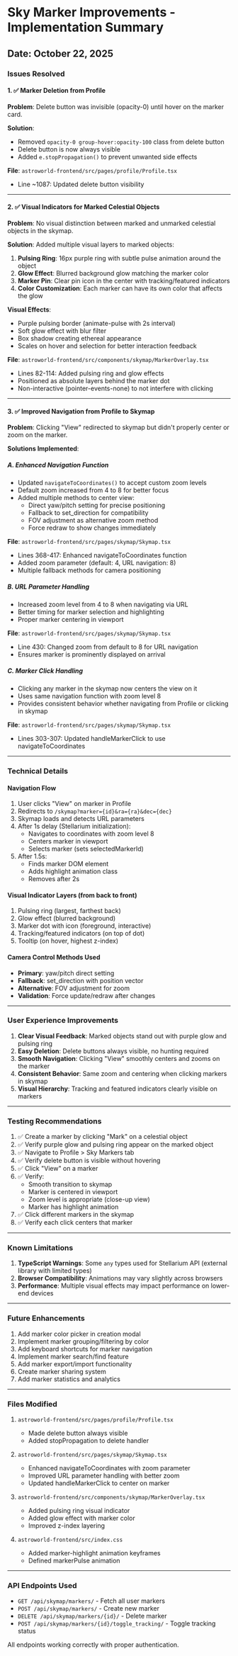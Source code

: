 # Sky Marker Improvements - Implementation Summary

## Date: October 22, 2025

### Issues Resolved

#### 1. ✅ Marker Deletion from Profile
**Problem**: Delete button was invisible (opacity-0) until hover on the marker card.

**Solution**: 
- Removed `opacity-0 group-hover:opacity-100` class from delete button
- Delete button is now always visible
- Added `e.stopPropagation()` to prevent unwanted side effects

**File**: `astroworld-frontend/src/pages/profile/Profile.tsx`
- Line ~1087: Updated delete button visibility

---

#### 2. ✅ Visual Indicators for Marked Celestial Objects
**Problem**: No visual distinction between marked and unmarked celestial objects in the skymap.

**Solution**: Added multiple visual layers to marked objects:
1. **Pulsing Ring**: 16px purple ring with subtle pulse animation around the object
2. **Glow Effect**: Blurred background glow matching the marker color
3. **Marker Pin**: Clear pin icon in the center with tracking/featured indicators
4. **Color Customization**: Each marker can have its own color that affects the glow

**Visual Effects**:
- Purple pulsing border (animate-pulse with 2s interval)
- Soft glow effect with blur filter
- Box shadow creating ethereal appearance
- Scales on hover and selection for better interaction feedback

**File**: `astroworld-frontend/src/components/skymap/MarkerOverlay.tsx`
- Lines 82-114: Added pulsing ring and glow effects
- Positioned as absolute layers behind the marker dot
- Non-interactive (pointer-events-none) to not interfere with clicking

---

#### 3. ✅ Improved Navigation from Profile to Skymap
**Problem**: Clicking "View" redirected to skymap but didn't properly center or zoom on the marker.

**Solutions Implemented**:

##### A. Enhanced Navigation Function
- Updated `navigateToCoordinates()` to accept custom zoom levels
- Default zoom increased from 4 to 8 for better focus
- Added multiple methods to center view:
  - Direct yaw/pitch setting for precise positioning
  - Fallback to set_direction for compatibility
  - FOV adjustment as alternative zoom method
  - Force redraw to show changes immediately

**File**: `astroworld-frontend/src/pages/skymap/Skymap.tsx`
- Lines 368-417: Enhanced navigateToCoordinates function
- Added zoom parameter (default: 4, URL navigation: 8)
- Multiple fallback methods for camera positioning

##### B. URL Parameter Handling
- Increased zoom level from 4 to 8 when navigating via URL
- Better timing for marker selection and highlighting
- Proper marker centering in viewport

**File**: `astroworld-frontend/src/pages/skymap/Skymap.tsx`
- Line 430: Changed zoom from default to 8 for URL navigation
- Ensures marker is prominently displayed on arrival

##### C. Marker Click Handling
- Clicking any marker in the skymap now centers the view on it
- Uses same navigation function with zoom level 8
- Provides consistent behavior whether navigating from Profile or clicking in skymap

**File**: `astroworld-frontend/src/pages/skymap/Skymap.tsx`
- Lines 303-307: Updated handleMarkerClick to use navigateToCoordinates

---

### Technical Details

#### Navigation Flow
1. User clicks "View" on marker in Profile
2. Redirects to `/skymap?marker={id}&ra={ra}&dec={dec}`
3. Skymap loads and detects URL parameters
4. After 1s delay (Stellarium initialization):
   - Navigates to coordinates with zoom level 8
   - Centers marker in viewport
   - Selects marker (sets selectedMarkerId)
5. After 1.5s:
   - Finds marker DOM element
   - Adds highlight animation class
   - Removes after 2s

#### Visual Indicator Layers (from back to front)
1. Pulsing ring (largest, farthest back)
2. Glow effect (blurred background)
3. Marker dot with icon (foreground, interactive)
4. Tracking/featured indicators (on top of dot)
5. Tooltip (on hover, highest z-index)

#### Camera Control Methods Used
- **Primary**: yaw/pitch direct setting
- **Fallback**: set_direction with position vector
- **Alternative**: FOV adjustment for zoom
- **Validation**: Force update/redraw after changes

---

### User Experience Improvements

1. **Clear Visual Feedback**: Marked objects stand out with purple glow and pulsing ring
2. **Easy Deletion**: Delete buttons always visible, no hunting required
3. **Smooth Navigation**: Clicking "View" smoothly centers and zooms on the marker
4. **Consistent Behavior**: Same zoom and centering when clicking markers in skymap
5. **Visual Hierarchy**: Tracking and featured indicators clearly visible on markers

---

### Testing Recommendations

1. ✅ Create a marker by clicking "Mark" on a celestial object
2. ✅ Verify purple glow and pulsing ring appear on the marked object
3. ✅ Navigate to Profile > Sky Markers tab
4. ✅ Verify delete button is visible without hovering
5. ✅ Click "View" on a marker
6. ✅ Verify:
   - Smooth transition to skymap
   - Marker is centered in viewport
   - Zoom level is appropriate (close-up view)
   - Marker has highlight animation
7. ✅ Click different markers in the skymap
8. ✅ Verify each click centers that marker

---

### Known Limitations

1. **TypeScript Warnings**: Some `any` types used for Stellarium API (external library with limited types)
2. **Browser Compatibility**: Animations may vary slightly across browsers
3. **Performance**: Multiple visual effects may impact performance on lower-end devices

---

### Future Enhancements

1. Add marker color picker in creation modal
2. Implement marker grouping/filtering by color
3. Add keyboard shortcuts for marker navigation
4. Implement marker search/find feature
5. Add marker export/import functionality
6. Create marker sharing system
7. Add marker statistics and analytics

---

### Files Modified

1. `astroworld-frontend/src/pages/profile/Profile.tsx`
   - Made delete button always visible
   - Added stopPropagation to delete handler

2. `astroworld-frontend/src/pages/skymap/Skymap.tsx`
   - Enhanced navigateToCoordinates with zoom parameter
   - Improved URL parameter handling with better zoom
   - Updated handleMarkerClick to center on marker

3. `astroworld-frontend/src/components/skymap/MarkerOverlay.tsx`
   - Added pulsing ring visual indicator
   - Added glow effect with marker color
   - Improved z-index layering

4. `astroworld-frontend/src/index.css`
   - Added marker-highlight animation keyframes
   - Defined markerPulse animation

---

### API Endpoints Used

- `GET /api/skymap/markers/` - Fetch all user markers
- `POST /api/skymap/markers/` - Create new marker
- `DELETE /api/skymap/markers/{id}/` - Delete marker
- `POST /api/skymap/markers/{id}/toggle_tracking/` - Toggle tracking status

All endpoints working correctly with proper authentication.
